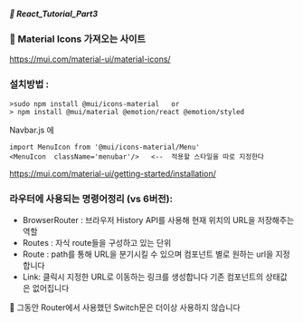 ##### :cactus: React_Tutorial_Part3

### :pencil: Material Icons 가져오는 사이트   

https://mui.com/material-ui/material-icons/

### 설치방법 :   
```  
>sudo npm install @mui/icons-material   or 
> npm install @mui/material @emotion/react @emotion/styled
```

Navbar.js 에  
```   
import MenuIcon from '@mui/icons-material/Menu'    
<MenuIcon  className='menubar'/>   <--  적용할 스타일을 따로 지정한다
```   
https://mui.com/material-ui/getting-started/installation/

### 라우터에 사용되는 명령어정리 (vs 6버전): 
- BrowserRouter : 브라우저 History API를 사용해 현재 위치의 URL을 저장해주는 역할     
- Routes : 자식 route들을 구성하고 있는 단위    
- Route : path를 통해 URL을 분기시킬 수 있으며 컴포넌트 별로 원하는 url을 지정합니다       
- Link: 클릭시 지정한 URL로 이동하는 링크를 생성합니다 기존 컴포넌트의 상태값은 없어집니다  


:pencil: 그동안 Router에서 사용했던 Switch문은 더이상 사용하지 않습니다 
